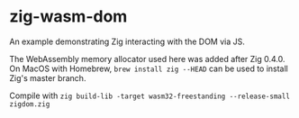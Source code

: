 # zig-wasm-dom

An example demonstrating Zig interacting with the DOM via JS. 

The WebAssembly memory allocator used here was added after Zig 0.4.0.
On MacOS with Homebrew, `brew install zig --HEAD` can be used to install Zig's master branch.

Compile with `zig build-lib -target wasm32-freestanding --release-small zigdom.zig`